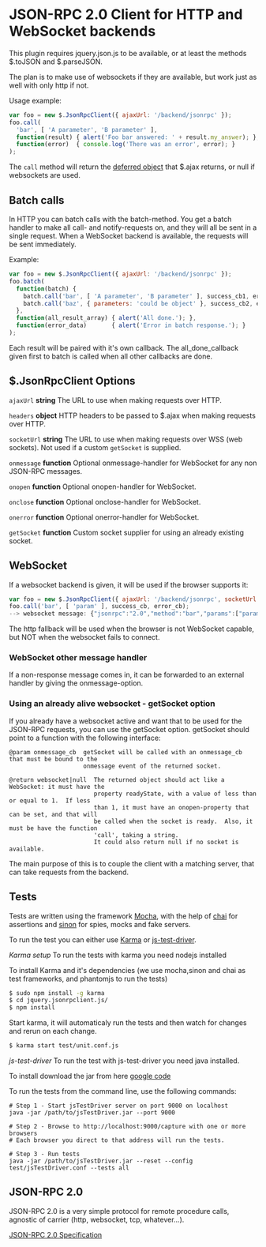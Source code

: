 JSON-RPC 2.0 Client for HTTP and WebSocket backends
===================================================

This plugin requires jquery.json.js to be available, or at least the methods $.toJSON and
$.parseJSON.

The plan is to make use of websockets if they are available, but work just as well with only
http if not.

Usage example:

```Javascript
var foo = new $.JsonRpcClient({ ajaxUrl: '/backend/jsonrpc' });
foo.call(
  'bar', [ 'A parameter', 'B parameter' ],
  function(result) { alert('Foo bar answered: ' + result.my_answer); },
  function(error)  { console.log('There was an error', error); }
);
```

The `call` method will return the [deferred object](https://api.jquery.com/category/deferred-object/) that $.ajax returns, or null if websockets are used.

Batch calls
-----------

In HTTP you can batch calls with the batch-method.  You get a batch handler to make all call- and
notify-requests on, and they will all be sent in a single request.  When a WebSocket backend is
available, the requests will be sent immediately.

Example:

```Javascript
var foo = new $.JsonRpcClient({ ajaxUrl: '/backend/jsonrpc' });
foo.batch(
  function(batch) {
    batch.call('bar', [ 'A parameter', 'B parameter' ], success_cb1, error_cb1);
    batch.call('baz', { parameters: 'could be object' }, success_cb2, error_cb2);
  },
  function(all_result_array) { alert('All done.'); },
  function(error_data)       { alert('Error in batch response.'); }
);
```
Each result will be paired with it's own callback.  The all_done_callback given first to batch is
called when all other callbacks are done.


$.JsonRpcClient Options
-----------------------

`ajaxUrl` **string** The URL to use when making requests over HTTP.

`headers` **object** HTTP headers to be passed to $.ajax when making requests over HTTP.

`socketUrl` **string** The URL to use when making requests over WSS (web sockets). Not used if a custom `getSocket` is supplied.

`onmessage` **function** Optional onmessage-handler for WebSocket for any non JSON-RPC messages.

`onopen` **function** Optional onopen-handler for WebSocket.

`onclose` **function** Optional onclose-handler for WebSocket.

`onerror` **function** Optional onerror-handler for WebSocket.

`getSocket` **function** Custom socket supplier for using an already existing socket.


WebSocket
---------

If a websocket backend is given, it will be used if the browser supports it:

```Javascript
var foo = new $.JsonRpcClient({ ajaxUrl: '/backend/jsonrpc', socketUrl: 'ws://example.com/' });
foo.call('bar', [ 'param' ], success_cb, error_cb);
--> websocket message: {"jsonrpc":"2.0","method":"bar","params":["param"],"id":3}
```

The http fallback will be used when the browser is not WebSocket capable, but NOT when the
websocket fails to connect.


### WebSocket other message handler

If a non-response message comes in, it can be forwarded to an external handler by giving the
onmessage-option.


### Using an already alive websocket - getSocket option

If you already have a websocket active and want that to be used for the JSON-RPC requests, you can
use the getSocket option.  getSocket should point to a function with the following interface:
```
@param onmessage_cb  getSocket will be called with an onmessage_cb that must be bound to the
                     onmessage event of the returned socket.

@return websocket|null  The returned object should act like a WebSocket: it must have the
                        property readyState, with a value of less than or equal to 1.  If less
                        than 1, it must have an onopen-property that can be set, and that will
                        be called when the socket is ready.  Also, it must be have the function
                        'call', taking a string.
                        It could also return null if no socket is available.
```

The main purpose of this is to couple the client with a matching server, that can take requests
from the backend.


Tests
-----
Tests are written using the framework [Mocha](https://github.com/visionmedia/mocha), with the help
of [chai](https://github.com/chaijs/chai) for assertions and [sinon](http://sinonjs.org/) for spies,
mocks and fake servers.

To run the test you can either use [Karma](http://karma-runner.github.io) or 
[js-test-driver](https://code.google.com/p/js-test-driver/).

*Karma setup*
To run the tests with karma you need nodejs installed

To install Karma and it's dependencies (we use mocha,sinon and chai as test frameworks, and phantomjs to run the tests)
```bash
$ sudo npm install -g karma
$ cd jquery.jsonrpclient.js/
$ npm install
```

Start karma, it will automaticaly run the tests and then watch for changes and rerun on each change.
```bash
$ karma start test/unit.conf.js
```

*js-test-driver*
To run the test with js-test-driver you need java installed.

To install download the jar from here 
[google code](https://code.google.com/p/js-test-driver/downloads/list)

To run the tests from the command line, use the following commands:

    # Step 1 - Start jsTestDriver server on port 9000 on localhost
    java -jar /path/to/jsTestDriver.jar --port 9000

    # Step 2 - Browse to http://localhost:9000/capture with one or more browsers
    # Each browser you direct to that address will run the tests.

    # Step 3 - Run tests
    java -jar /path/to/jsTestDriver.jar --reset --config test/jsTestDriver.conf --tests all


JSON-RPC 2.0
------------

JSON-RPC 2.0 is a very simple protocol for remote procedure calls, agnostic of carrier (http,
websocket, tcp, whatever…).

[JSON-RPC 2.0 Specification](http://www.jsonrpc.org/specification)
